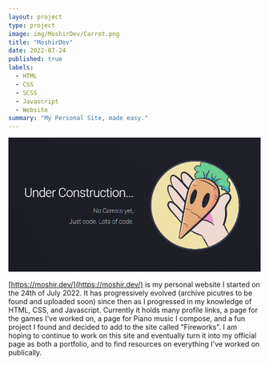 ```yaml
---
layout: project
type: project
image: img/MoshirDev/Carrot.png
title: "MoshirDev"
date: 2022-07-24
published: true
labels:
  - HTML
  - CSS
  - SCSS
  - Javascript
  - Website
summary: "My Personal Site, made easy."
---
```


<div class="text-center p-4">
  <img width="700px" src="../img/MoshirDev/MoshirDev.png" class="img-thumbnail" >
</div>

[https://moshir.dev/](https://moshir.dev/) is my personal website I started on the 24th of July 2022. It has progressively evolved (archive picutres to be found and uploaded soon) since then as I progressed in my knowledge of HTML, CSS, and Javascript. Currently it holds many profile links, a page for the games I've worked on, a page for Piano music I compose, and a fun project I found and decided to add to the site called "Fireworks". I am hoping to continue to work on this site and eventually turn it into my official page as both a portfolio, and to find resources on everything I've worked on publically.

